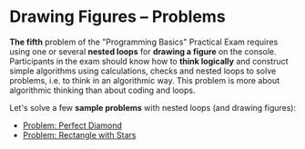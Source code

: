# Drawing Figures – Problems

**The fifth** problem of the "Programming Basics" Practical Exam requires using one or several **nested loops** for **drawing a figure** on the console. Participants in the exam should know how to **think logically** and construct simple algorithms using calculations, checks and nested loops to solve problems, i.e. to think in an algorithmic way. This problem is more about algorithmic thinking than about coding and loops.

Let's solve a few **sample problems** with nested loops (and drawing figures):

* [Problem: Perfect Diamond](problem-perfect-diamond.md)
* [Problem: Rectangle with Stars](problem-rectangle-with-stars.md)
